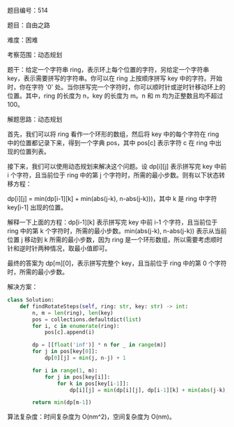 题目编号：514

题目：自由之路

难度：困难

考察范围：动态规划

题干：给定一个字符串 ring，表示环上每个位置的字符，另给定一个字符串 key，表示需要拼写的字符串。你可以在 ring 上按顺序拼写 key 中的字符。开始时，你在字符 '0' 处。当你拼写完一个字符时，你可以顺时针或逆时针移动环上的位置。其中，ring 的长度为 n，key 的长度为 m。n 和 m 均为正整数且均不超过 100。

解题思路：动态规划

首先，我们可以将 ring 看作一个环形的数组，然后将 key 中的每个字符在 ring 中的位置都记录下来，得到一个字典 pos，其中 pos[c] 表示字符 c 在 ring 中出现的位置列表。

接下来，我们可以使用动态规划来解决这个问题。设 dp[i][j] 表示拼写完 key 中前 i 个字符，且当前位于 ring 中的第 j 个字符时，所需的最小步数。则有以下状态转移方程：

dp[i][j] = min(dp[i-1][k] + min(abs(j-k), n-abs(j-k)))，其中 k 是 ring 中字符 key[i-1] 出现的位置。

解释一下上面的方程：dp[i-1][k] 表示拼写完 key 中前 i-1 个字符，且当前位于 ring 中的第 k 个字符时，所需的最小步数。min(abs(j-k), n-abs(j-k)) 表示从当前位置 j 移动到 k 所需的最小步数，因为 ring 是一个环形数组，所以需要考虑顺时针和逆时针两种情况，取最小值即可。

最终的答案为 dp[m][0]，表示拼写完整个 key，且当前位于 ring 中的第 0 个字符时，所需的最小步数。

解决方案：

```python
class Solution:
    def findRotateSteps(self, ring: str, key: str) -> int:
        n, m = len(ring), len(key)
        pos = collections.defaultdict(list)
        for i, c in enumerate(ring):
            pos[c].append(i)

        dp = [[float('inf')] * n for _ in range(m)]
        for j in pos[key[0]]:
            dp[0][j] = min(j, n-j) + 1

        for i in range(1, m):
            for j in pos[key[i]]:
                for k in pos[key[i-1]]:
                    dp[i][j] = min(dp[i][j], dp[i-1][k] + min(abs(j-k), n-abs(j-k)) + 1)

        return min(dp[m-1])
```

算法复杂度：时间复杂度为 O(nm^2)，空间复杂度为 O(nm)。